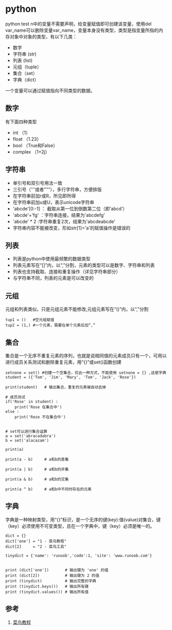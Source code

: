 # python

python test
n中的变量不需要声明，给变量赋值即可创建该变量，使用del var_name可以删除变量var_name，变量本身没有类型，类型是指变量所指的内存对象中对象的类型，有以下几类：

- 数字
- 字符串 (str)
- 列表 (list)
- 元组（tuple）
- 集合（set）
- 字典（dict）

一个变量可以通过赋值指向不同类型的数据。

## 数字

有下面四种类型
- int （1）
- float （1.23）
- bool （True和False）
- complex （1+2j）


## 字符串

- 单引号和双引号用法一致
- 三引号（'''或者"""），多行字符串，方便排版
- 在字符串前加r或R，所见即所得
- 在字符串前加u或U，表示unicode字符串
- 'abcde'[0:-1] ： 截取从第一位到倒数第二位（即‘abcd’）
- 'abcde'+'fg' ：字符串连接，结果为'abcdefg'
- 'abcde' * 2 :字符串重复2次，结果为'abcdeabcde'
- 字符串内容不能被改变，形如str[1]='a'的赋值操作是错误的

## 列表

- 列表是python中使用最频繁的数据类型
- 列表元素写在“[]”内，以“,”分割，元素的类型可以是数字、字符串和列表
- 列表也支持截取、连接和重复操作（详见字符串部分）
- 与字符串不同，列表的元素是可以改变的


## 元组

元组和列表类似，只是元组元素不能修改,元组元素写在“()”内，以“,”分割
```
tup1 = ()   #空元组赋值
tup2 = (1,) #一个元素，需要在单个元素后加“,” 
```

## 集合

集合是一个无序不重复元素的序列，也就是说相同值的元素成员只有一个，可用以进行成员关系测试和删除重复元素，用“{}”或set()函数创建
```
setnone = set() #创建一个空集合，仅此一种方式，不能使用 setnone = {} ,这是字典
student = ({'Tom', 'Jim', 'Mary', 'Tom', 'Jack', 'Rose'})

print(student)   # 输出集合，重复的元素被自动去掉

# 成员测试
if('Rose' in student) :
    print('Rose 在集合中')
else :
    print('Rose 不在集合中')


# set可以进行集合运算
a = set('abracadabra')
b = set('alacazam')

print(a)

print(a - b)     # a和b的差集

print(a | b)     # a和b的并集

print(a & b)     # a和b的交集

print(a ^ b)     # a和b中不同时存在的元素

```

## 字典

字典是一种映射类型，用“{}”标识，是一个无序的键(key):值(value)对集合，键（key）必须使用不可变类型，且在一个字典中，键（key）必须是唯一的。
```
dict = {}
dict['one'] = "1 - 菜鸟教程"
dict[2]     = "2 - 菜鸟工具"

tinydict = {'name': 'runoob','code':1, 'site': 'www.runoob.com'}


print (dict['one'])       # 输出键为 'one' 的值
print (dict[2])           # 输出键为 2 的值
print (tinydict)          # 输出完整的字典
print (tinydict.keys())   # 输出所有键
print (tinydict.values()) # 输出所有值
```

## 参考
1. [菜鸟教程](http://www.runoob.com/python3/python3-data-type.html)

